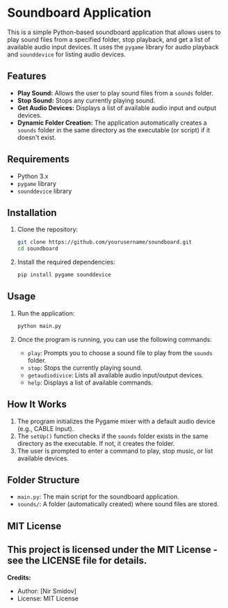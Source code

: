 # Soundboard Application

This is a simple Python-based soundboard application that allows users to play sound files from a specified folder, stop playback, and get a list of available audio input devices. It uses the `pygame` library for audio playback and `sounddevice` for listing audio devices.

## Features

- **Play Sound:** Allows the user to play sound files from a `sounds` folder.
- **Stop Sound:** Stops any currently playing sound.
- **Get Audio Devices:** Displays a list of available audio input and output devices.
- **Dynamic Folder Creation:** The application automatically creates a `sounds` folder in the same directory as the executable (or script) if it doesn't exist.

## Requirements

- Python 3.x
- `pygame` library
- `sounddevice` library

## Installation

1. Clone the repository:

    ```bash
    git clone https://github.com/yourusername/soundboard.git
    cd soundboard
    ```

2. Install the required dependencies:

    ```bash
    pip install pygame sounddevice
    ```

## Usage

1. Run the application:

    ```bash
    python main.py
    ```

2. Once the program is running, you can use the following commands:
    - `play`: Prompts you to choose a sound file to play from the `sounds` folder.
    - `stop`: Stops the currently playing sound.
    - `getaudiodivice`: Lists all available audio input/output devices.
    - `help`: Displays a list of available commands.

## How It Works

1. The program initializes the Pygame mixer with a default audio device (e.g., CABLE Input).
2. The `setUp()` function checks if the `sounds` folder exists in the same directory as the executable. If not, it creates the folder.
3. The user is prompted to enter a command to play, stop music, or list available devices.

## Folder Structure

- `main.py`: The main script for the soundboard application.
- `sounds/`: A folder (automatically created) where sound files are stored.

## MIT License
This project is licensed under the MIT License - see the LICENSE file for details.
---

**Credits:**
- Author: [Nir Smidov]
- License: MIT License

